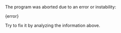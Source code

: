 The program was aborted due to an error or instability:

{error}

Try to fix it by analyzing the information above.